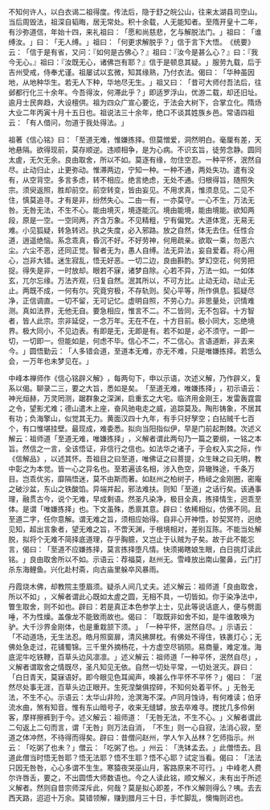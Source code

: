 不知何许人，以白衣谒二祖得度。传法后，隐于舒之皖公山，往来太湖县司空山。当后周毁法，祖深自韬晦，居无常处。积十余载，人无能知者。至隋开皇十二年，有沙弥道信，年始十四，来礼祖曰：​「愿和尚慈悲，乞与解脱法门。​」祖曰：​「谁缚汝。​」曰：​「无人缚。​」祖曰：​「何更求解脱乎？​」信于言下大悟。​《统要》云：​「信于是有省，又问：『如何是古佛心？』祖曰：『汝今是甚么心？』曰：『我今无心。』祖曰：『汝既无心，诸佛岂有耶？』信于是顿息其疑。​」服劳九载，后于吉州受戒，侍奉尤谨。祖屡试以玄微，知其缘熟，乃付衣法。偈曰：​「华种虽因地，从地种华生。若无人下种，华地尽无生。​」祖又曰：​「昔可大师付吾法后，往邺都行化三十余年。今吾得汝，何滞此乎？​」即适罗浮山，优游二载，却还旧址。逾月士民奔趋，大设檀供。祖为四众广宣心要讫，于法会大树下，合掌立化。隋炀大业二年丙寅十月十五日也。祖说法三十余年，绝口不谈其姓族乡邑。常语四祖云：​「有人借问，勿道于我处得法。​」

祖著《信心铭》曰：​「至道无难，惟嫌拣择。但莫憎爱，洞然明白。毫厘有差，天地悬隔。欲得现前，莫存顺逆。违顺相争，是为心病。不识玄旨，徒劳念静。圆同太虗，无欠无余。良由取舍，所以不如。莫逐有缘，勿住空忍。一种平怀，泯然自尽。止动归止，止更弥动。惟滞两边，宁知一种。一种不通，两处失功。遣有没有，从空背空。多言多虑，转不相应。绝言绝虑，无处不通。归根得旨，随照失宗。须臾返照，胜却前空。前空转变，皆由妄见。不用求真，惟须息见。二见不住，慎莫追寻。才有是非，纷然失心。二由一有，一亦莫守。一心不生，万法无咎。无咎无法，不生不心。能由境灭，境逐能沉。境由能境，能由境能。欲知两段，原是一空。一空同两，齐含万象。不见精粗，宁有偏党。大道体宽，无易无难。小见狐疑，转急转迟。执之失度，必入邪路。放之自然，体无去住。任性合道，逍遥绝恼。系念乖真，昏沉不好。不好劳神，何用疏亲。欲取一乘，勿恶六尘。六尘不恶，还同正觉。智者无为，愚人自缚。法无异法，妄自爱着。将心用心，岂非大错。迷生寂乱，悟无好恶。一切二边，良由斟酌。梦幻空花，何劳把捉。得失是非，一时放却。眼若不寐，诸梦自除。心若不异，万法一如。一如体玄，兀尔忘缘。万法齐观，归复自然。泯其所以，不可方比。止动无动，动止无止。两既不成，一何有尔。究竟穷极，不存轨则。契心平等，所作俱息。狐疑尽净，正信调直。一切不留，无可记忆。虚明自照，不劳心力。非思量处，识情难测。真如法界，无他无自。要急相应，惟言不二。不二皆同，无不包容。十方智者，皆人此宗。宗非延促，一念万年。无在不在，十方目前。极小同大，忘绝境界。极大同小，不见边表。有即是无，无即是有。若不如是，必不须守。一即一切，一切即一。但能如是，何虑不毕。信心不二，不二信心。言语道断，非去来今。​」圆悟勤云：​「人多错会道，至道本无难，亦无不难，只是唯嫌拣择。若恁么会，一万年也未梦见在。​」

中峰本禅师作《信心铭辟义解》​，每两句下，申以示语，次述义解，乃作辟义，复系以偈。聊录二三，要之大旨，悉如是矣。​「至道无难，唯嫌拣择」​，初示语云：神光烜赫，万灵罔测，踞群象之深渊，启重玄之大宅。临济用金刚王，发雷轰霆震之令，望影尤难；德山遣木上座，奋风驰电走之威，追踪莫及。陶形铸象，不居其有功；负海擎山，似觉其无力。黄面汉四十九年，有手只好孥空；白拈贼千七百个，有口惟堪挂壁。最现成，难委悉。拟向当阳指似伊，早是门前起荆棘。次述义解云：祖师道「至道无难，唯嫌拣择」​，义解者谓此两句乃一篇之要纲，一铭之本旨。然信之一言，全该悟证，非信行之信也。如法华之诸子，于会权入实之际，作《信解品》​，以述其怀。吾祖目之曰至道，唯佛证之曰菩提，众生昧之曰无明，教中彰之为本觉。皆一心之异名也。至若遍该名相，涉入色空，异辙殊途，千条万目。岂乖优劣，靡隔悟迷，莫不由斯而著。如赵州之柏树子，杨岐之金刚圈，密庵之破沙盆，东山之铁酸馅。异端并起，邪法难扶。则知「至道」之话行矣。该通事理，融贯古今，说个无难，早成剩语。然圣凡染净，极目全真，拣择情生，迥乖至体。是谓「唯嫌拣择」也。下文虽殊，悉禀其意。辟曰：依稀相似，仿佛不同。且至道二字，任你意解。谓无难之旨，须相应始得。自非心开神悟，妙契冥符，迥绝见知，超出言象者，望无难之旨，不啻天渊，于根境相对，差别互陈。不能当处解脱，拟将个无难不简择底道理，存乎胸臆，又岂止于认贼为子矣。故于此不能忘言，偈曰：​「至道不应嫌拣择，莫言拣择堕凡情。快须揭瞎娘生眼，白日挑灯读此铭。​」良由取舍所以不如。示语云：荐福莫，赵州无。雪峰放出南山鳖鼻，云门打杀东海鲤鱼。兴化赴村斋，向古庙里躲卒风暴雨。

丹霞烧木佛，却教院主堕眉须。疑杀人间几丈夫。述义解云：祖师道「良由取舍，所以不如」​，义解者谓此心既如太虗之圆，无相不具，一切皆如。你于染净法中，瞥生取舍，则不如也。辟曰：若是真正本色参学上士，见此等说话底人，便与劈面唾，不为性燥。盖像龙不能致雨故也。偈曰：​「取既非如舍不如，是牛谁敢唤为驴。大千沙界金刚体，也是重栽颔下须。​」​「一种平怀，泯然自尽。​」示语云：​「不动道场，无生法忍。皓月照窗扉，清风拂屏枕。有佛处不得住，铁裹灯心；无佛处急走过，花铺蜀锦。三千里外摘杨花，十方虚空尽销陨。易商量，难定准。海底泥牛吃铁鞭，百草头边风凛凛。​」述义解云：祖师道「一种平怀，泯然自尽」​，义解者谓取舍之情既尽，圣凡知见无依。自然一切处平常，一切处泯灭。辟曰：​「白日青天，莫寐语好。即今眼见色耳闻声，唤甚么作平怀不平怀？​」偈曰：​「泯然尽处事无涯，百草头边正眼开。生死涅槃俱捏碎，不知何处着平怀。​」无咎无法，不生不心。示语云：太华山非险，沧溟海不深。卢同月蚀诗，有何难读；伯牙流水曲，煞有知音。惟有东山暗号子，收来无缝罅，放去卒难寻。搅扰几多伶俐客，摩祥擦裤到于今。述义解云：祖师道：​「无咎无法，不生不心。​」义解者谓此二句返上二句而言，谓「无咎」则万法自消，​「不生」则一心自寂，法消心寂，至道之体冲然，不待得而得矣。辟曰：昔僧问赵州，学人乍入丛林？乞师指示。州云：​「吃粥了也未？​」僧云：​「吃粥了也。​」州云：​「洗钵孟去。​」此僧悟去。且道此僧当时悟无咎耶？悟无法耶？悟不生耶？悟不心耶？试定当看。偈曰：​「法法只因无咎咎，心心多谓不生生。寒猿夜哭巫山月，客路原来不可行。​」中峰老人费尔许唇舌，要之，不出圆悟大师数语也。今之人读此铭，顺文解义，未有出于所述义解者。然则自昔宗师深斥此，何哉？莫是拟心即差，不作义解则得么？咦。去去西天路，迢迢十万余。莫错领解，赚到腊月三十日，手忙脚乱，懊悔则迟也。